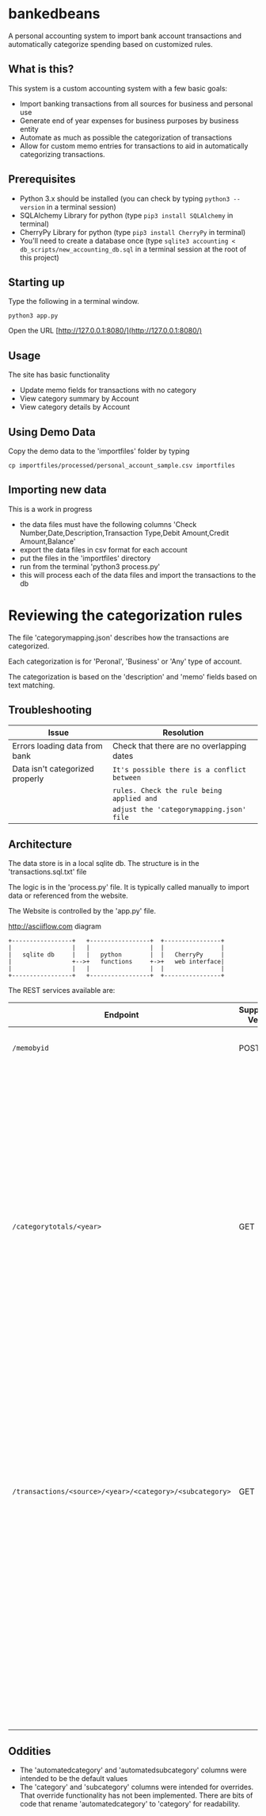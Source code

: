 # bankedbeans
A personal accounting system to import bank account transactions and automatically categorize spending based on customized rules.


## What is this?

This system is a custom accounting system with a few basic goals:
 - Import banking transactions from all sources for business and personal use
 - Generate end of year expenses for business purposes by business entity
 - Automate as much as possible the categorization of transactions
 - Allow for custom memo entries for transactions to aid in automatically categorizing transactions.

## Prerequisites
 - Python 3.x should be installed (you can check by typing ```python3 --version``` in a terminal session)
 - SQLAlchemy Library for python (type ```pip3 install SQLAlchemy``` in terminal)
 - CherryPy Library for python (type ```pip3 install CherryPy``` in terminal)
 - You'll need to create a database once (type ```sqlite3 accounting < db_scripts/new_accounting_db.sql``` in a terminal session at the root of this project)
 
## Starting up 
Type the following in a terminal window.

``
python3 app.py
``

Open the URL [http://127.0.0.1:8080/](http://127.0.0.1:8080/)

## Usage
The site has basic functionality
 - Update memo fields for transactions with no category
 - View category summary by Account
 - View category details by Account
 
## Using Demo Data
Copy the demo data to the 'importfiles' folder by typing 
```
cp importfiles/processed/personal_account_sample.csv importfiles
```

## Importing new data
This is a work in progress
- the data files must have the following columns 'Check Number,Date,Description,Transaction Type,Debit Amount,Credit Amount,Balance'
- export the data files in csv format for each account
- put the files in the 'importfiles' directory
- run from the terminal 'python3 process.py'
- this will process each of the data files and import the transactions to the db

# Reviewing the categorization rules
The file 'categorymapping.json' describes how the transactions are categorized. 

Each categorization is for 'Peronal', 'Business' or 'Any' type of account.

The categorization is based on the 'description' and 'memo' fields based on text matching.

## Troubleshooting
| Issue                           | Resolution                                 |
| ------------------------------- | ------------------------------------------ |
| Errors loading data from bank   | Check that there are no overlapping dates  | 
| Data isn't categorized properly | `It's possible there is a conflict between`| 
|                                 | `rules. Check the rule being applied and ` |
|                                 | `adjust the 'categorymapping.json' file `  |

## Architecture
The data store is in a local sqlite db. The structure is in the 'transactions.sql.txt' file

The logic is in the 'process.py' file. It is typically called manually to import data or referenced from the website.

The Website is controlled by the 'app.py' file. 

http://asciiflow.com diagram

```
+-----------------+   +-----------------+  +----------------+
|                 |   |                 |  |                |
|   sqlite db     |   |   python        |  |   CherryPy     |
|                 +-->+   functions     +->+   web interface|
|                 |   |                 |  |                |
+-----------------+   +-----------------+  +----------------+

```

The REST services available are:

| Endpoint  | Supported Verbs | description |
| --------- | ---------------- | ----------- |
| `/memobyid`                      | POST | update memo field based on the transaction unique id.         |
|                                  |      | `Example:`                                                    |
|                                  |      | `[ `                                                          |
|                                  |      | `  {`                                                         |
|                                  |      | `     "id": 15", `                                            |
|                                  |      | `     "memo": "misc" `                                        |
|                                  |      | `  },`                                                        |
|                                  |      | `  {`                                                         |
|                                  |      | `     "id": 85", `                                            |
|                                  |      | `     "memo": "grocery" `                                     |
|                                  |      | `  },`                                                        |
|                                  |      | `]`                                                           |
| `/categorytotals/<year>`         | GET  | get list of category totals by year (default to current year) |
|                                  |      | `Example:`                                                    |
|                                  |      | `[ `                                                          |
|                                  |      | `  {`                                                         |
|                                  |      | `     "source": "Personal", `                                 |
|                                  |      | `     "category": "taxes", `                                  |
|                                  |      | `     "sum-debits": 500", `                                   |
|                                  |      | `     "sum-credits": "" `                                     |
|                                  |      | `  },`                                                        |
|                                  |      | `  {`                                                         |
|                                  |      | `     "source": "Personal", `                                 |
|                                  |      | `     "category": "grocery", `                                |
|                                  |      | `     "sum-debits": 1500", `                                  |
|                                  |      | `     "sum-credits": "" `                                     |
|                                  |      | `   }`                                                        |
|                                  |      | `]`                                                           |
| `/transactions/<source>/<year>/<category>/<subcategory>` | GET  | get transactions by values provided.  |
|                                  |      | `Example:`                                                    |
|                                  |      | `[`                                                           |
|                                  |      | `  {`                                                         |
|                                  |      | `     "id": "340", `                                          |
|                                  |      | `     "checknumber": "1500", `                                |
|                                  |      | `     "description": "SEVEN ELEVEN", `                        |
|                                  |      | `     "type": "POS", `                                        |
|                                  |      | `     "debit_amount": "15.59", `                              |
|                                  |      | `     "credit_amount": "", `                                  |
|                                  |      | `     "balance": 1500", `                                     |
|                                  |      | `     "memo": "" `                                            |
|                                  |      | `   }`                                                        |
|                                  |      | `]`                                                           |

## Oddities
 - The 'automatedcategory' and 'automatedsubcategory' columns were intended to be the default values
 - The 'category' and 'subcategory' columns were intended for overrides. That override functionality has not been implemented. There are bits of code that rename 'automatedcategory' to 'category' for readability.
 
 